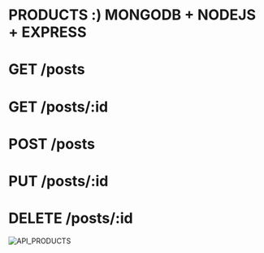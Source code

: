 # PRODUCTS :) MONGODB + NODEJS + EXPRESS 
# GET    /posts
# GET    /posts/:id
# POST   /posts
# PUT    /posts/:id
# DELETE /posts/:id

![API_PRODUCTS](https://github.com/Kymesa/node-mongodb-api-master/assets/121895421/961704ef-62b0-4501-83ff-d4610e4214ef)
